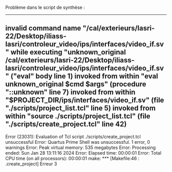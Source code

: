 Problème dans le script de synthèse : 

------------------------------------------------
invalid command name "/cal/exterieurs/lasri-22/Desktop/iliass-lasri/controleur_video/ips/interfaces/video_if.sv"
    while executing
"unknown_original /cal/exterieurs/lasri-22/Desktop/iliass-lasri/controleur_video/ips/interfaces/video_if.sv"
    ("eval" body line 1)
    invoked from within
"eval unknown_original $cmd $args"
    (procedure "::unknown" line 7)
    invoked from within
"$PROJECT_DIR/ips/interfaces/video_if.sv"
    (file "./scripts/project_list.tcl" line 5)
    invoked from within
"source ./scripts/project_list.tcl"
    (file "./scripts/create_project.tcl" line 42)
------------------------------------------------
Error (23031): Evaluation of Tcl script ./scripts/create_project.tcl unsuccessful
Error: Quartus Prime Shell was unsuccessful. 1 error, 0 warnings
    Error: Peak virtual memory: 535 megabytes
    Error: Processing ended: Sun Jan 28 13:11:16 2024
    Error: Elapsed time: 00:00:01
    Error: Total CPU time (on all processors): 00:00:01
make: *** [Makefile:46 : .create_project] Erreur 3

